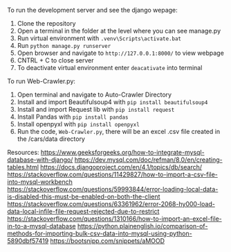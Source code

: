 To run the development server and see the django wepage:
1. Clone the repository
2. Open a terminal in the folder at the level where you can see manage.py
3. Run virtual environment with `.venv\Scripts\activate.bat`
6. Run `python manage.py runserver`
7. Open browser and navigate to `http://127.0.0.1:8000/` to view webpage
8. CNTRL + C to close server
9. To deactivate virtual environment enter `deacativate` into terminal

To run Web-Crawler.py:
1. Open terminal and navigate to Auto-Crawler Directory
2. Install and import Beautifulsoup4 with `pip install beautifulsoup4`
2. Install and import Request lib with `pip install request`
3. Install Pandas with `pip install pandas`
4. Install openpyxl with `pip install openpyxl`
5. Run the code, `Web-Crawler.py`, there will be an excel .csv file created in the /cars/data directory 

Resources:
https://www.geeksforgeeks.org/how-to-integrate-mysql-database-with-django/
https://dev.mysql.com/doc/refman/8.0/en/creating-tables.html
https://docs.djangoproject.com/en/4.1/topics/db/search/
https://stackoverflow.com/questions/11429827/how-to-import-a-csv-file-into-mysql-workbench
https://stackoverflow.com/questions/59993844/error-loading-local-data-is-disabled-this-must-be-enabled-on-both-the-client
https://stackoverflow.com/questions/63361962/error-2068-hy000-load-data-local-infile-file-request-rejected-due-to-restrict
https://stackoverflow.com/questions/1310166/how-to-import-an-excel-file-in-to-a-mysql-database
https://python.plainenglish.io/comparison-of-methods-for-importing-bulk-csv-data-into-mysql-using-python-5890dbf57419
https://bootsnipp.com/snippets/aMOOD